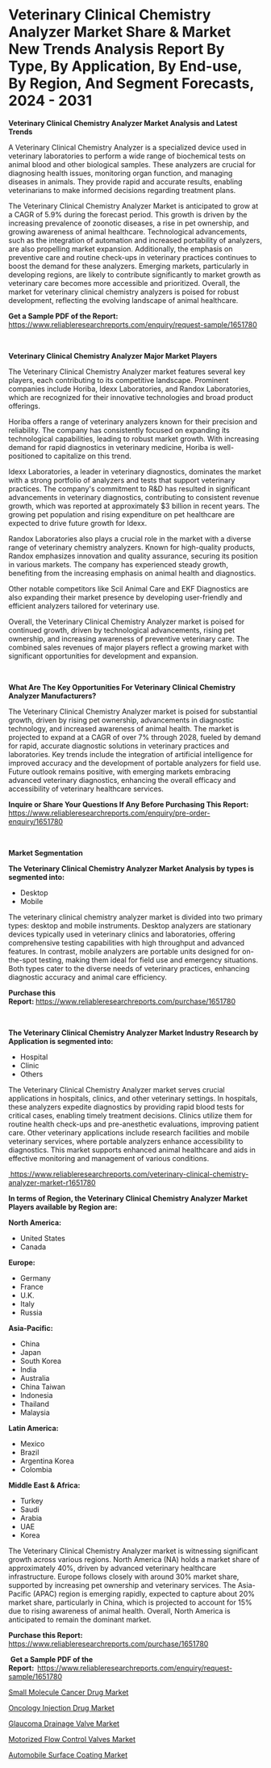 <p><h1>Veterinary Clinical Chemistry Analyzer Market Share & Market New Trends Analysis Report By Type, By Application, By End-use, By Region, And Segment Forecasts, 2024 - 2031</h1></p><p><strong>Veterinary Clinical Chemistry Analyzer Market Analysis and Latest Trends</strong></p>
<p><p>A Veterinary Clinical Chemistry Analyzer is a specialized device used in veterinary laboratories to perform a wide range of biochemical tests on animal blood and other biological samples. These analyzers are crucial for diagnosing health issues, monitoring organ function, and managing diseases in animals. They provide rapid and accurate results, enabling veterinarians to make informed decisions regarding treatment plans.</p><p>The Veterinary Clinical Chemistry Analyzer Market is anticipated to grow at a CAGR of 5.9% during the forecast period. This growth is driven by the increasing prevalence of zoonotic diseases, a rise in pet ownership, and growing awareness of animal healthcare. Technological advancements, such as the integration of automation and increased portability of analyzers, are also propelling market expansion. Additionally, the emphasis on preventive care and routine check-ups in veterinary practices continues to boost the demand for these analyzers. Emerging markets, particularly in developing regions, are likely to contribute significantly to market growth as veterinary care becomes more accessible and prioritized. Overall, the market for veterinary clinical chemistry analyzers is poised for robust development, reflecting the evolving landscape of animal healthcare.</p></p>
<p><strong>Get a Sample PDF of the Report:&nbsp;</strong> <a href="https://www.reliableresearchreports.com/enquiry/request-sample/1651780?utm_campaign=10&utm_medium=2&utm_source=Github&utm_content=ia&utm_term=12102024&utm_id=veterinary-clinical-chemistry-analyzer">https://www.reliableresearchreports.com/enquiry/request-sample/1651780</a></p>
<p>&nbsp;</p>
<p><strong>Veterinary Clinical Chemistry Analyzer Major Market Players</strong></p>
<p><p>The Veterinary Clinical Chemistry Analyzer market features several key players, each contributing to its competitive landscape. Prominent companies include Horiba, Idexx Laboratories, and Randox Laboratories, which are recognized for their innovative technologies and broad product offerings.</p><p>Horiba offers a range of veterinary analyzers known for their precision and reliability. The company has consistently focused on expanding its technological capabilities, leading to robust market growth. With increasing demand for rapid diagnostics in veterinary medicine, Horiba is well-positioned to capitalize on this trend.</p><p>Idexx Laboratories, a leader in veterinary diagnostics, dominates the market with a strong portfolio of analyzers and tests that support veterinary practices. The company's commitment to R&D has resulted in significant advancements in veterinary diagnostics, contributing to consistent revenue growth, which was reported at approximately $3 billion in recent years. The growing pet population and rising expenditure on pet healthcare are expected to drive future growth for Idexx.</p><p>Randox Laboratories also plays a crucial role in the market with a diverse range of veterinary chemistry analyzers. Known for high-quality products, Randox emphasizes innovation and quality assurance, securing its position in various markets. The company has experienced steady growth, benefiting from the increasing emphasis on animal health and diagnostics.</p><p>Other notable competitors like Scil Animal Care and EKF Diagnostics are also expanding their market presence by developing user-friendly and efficient analyzers tailored for veterinary use.</p><p>Overall, the Veterinary Clinical Chemistry Analyzer market is poised for continued growth, driven by technological advancements, rising pet ownership, and increasing awareness of preventive veterinary care. The combined sales revenues of major players reflect a growing market with significant opportunities for development and expansion.</p></p>
<p>&nbsp;</p>
<p><strong>What Are The Key Opportunities For Veterinary Clinical Chemistry Analyzer Manufacturers?</strong></p>
<p><p>The Veterinary Clinical Chemistry Analyzer market is poised for substantial growth, driven by rising pet ownership, advancements in diagnostic technology, and increased awareness of animal health. The market is projected to expand at a CAGR of over 7% through 2028, fueled by demand for rapid, accurate diagnostic solutions in veterinary practices and laboratories. Key trends include the integration of artificial intelligence for improved accuracy and the development of portable analyzers for field use. Future outlook remains positive, with emerging markets embracing advanced veterinary diagnostics, enhancing the overall efficacy and accessibility of veterinary healthcare services.</p></p>
<p><strong>Inquire or Share Your Questions If Any Before Purchasing This Report:</strong> <a href="https://www.reliableresearchreports.com/enquiry/pre-order-enquiry/1651780?utm_campaign=10&utm_medium=2&utm_source=Github&utm_content=ia&utm_term=12102024&utm_id=veterinary-clinical-chemistry-analyzer">https://www.reliableresearchreports.com/enquiry/pre-order-enquiry/1651780</a></p>
<p>&nbsp;</p>
<p><strong>Market Segmentation</strong></p>
<p><strong>The Veterinary Clinical Chemistry Analyzer Market Analysis by types is segmented into:</strong></p>
<p><ul><li>Desktop</li><li>Mobile</li></ul></p>
<p><p>The veterinary clinical chemistry analyzer market is divided into two primary types: desktop and mobile instruments. Desktop analyzers are stationary devices typically used in veterinary clinics and laboratories, offering comprehensive testing capabilities with high throughput and advanced features. In contrast, mobile analyzers are portable units designed for on-the-spot testing, making them ideal for field use and emergency situations. Both types cater to the diverse needs of veterinary practices, enhancing diagnostic accuracy and animal care efficiency.</p></p>
<p><strong>Purchase this Report:&nbsp;</strong><a href="https://www.reliableresearchreports.com/purchase/1651780?utm_campaign=10&utm_medium=2&utm_source=Github&utm_content=ia&utm_term=12102024&utm_id=veterinary-clinical-chemistry-analyzer">https://www.reliableresearchreports.com/purchase/1651780</a></p>
<p>&nbsp;</p>
<p><strong>The Veterinary Clinical Chemistry Analyzer Market Industry Research by Application is segmented into:</strong></p>
<p><ul><li>Hospital</li><li>Clinic</li><li>Others</li></ul></p>
<p><p>The Veterinary Clinical Chemistry Analyzer market serves crucial applications in hospitals, clinics, and other veterinary settings. In hospitals, these analyzers expedite diagnostics by providing rapid blood tests for critical cases, enabling timely treatment decisions. Clinics utilize them for routine health check-ups and pre-anesthetic evaluations, improving patient care. Other veterinary applications include research facilities and mobile veterinary services, where portable analyzers enhance accessibility to diagnostics. This market supports enhanced animal healthcare and aids in effective monitoring and management of various conditions.</p></p>
<p><a href="https://www.reliableresearchreports.com/veterinary-clinical-chemistry-analyzer-market-r1651780?utm_campaign=10&utm_medium=2&utm_source=Github&utm_content=ia&utm_term=12102024&utm_id=veterinary-clinical-chemistry-analyzer">&nbsp;https://www.reliableresearchreports.com/veterinary-clinical-chemistry-analyzer-market-r1651780</a></p>
<p><strong>In terms of Region, the Veterinary Clinical Chemistry Analyzer Market Players available by Region are:</strong></p>
<p>
    <p> <strong> North America: </strong>
        <ul>
            <li>United States</li>
            <li>Canada</li>
        </ul>
        </p> 
    <p> <strong> Europe: </strong>
        <ul>
            <li>Germany</li>
            <li>France</li>
            <li>U.K.</li>
            <li>Italy</li>
            <li>Russia</li>
        </ul>
        </p> 
    <p> <strong> Asia-Pacific: </strong>
        <ul>
            <li>China</li>
            <li>Japan</li>
            <li>South Korea</li>
            <li>India</li>
            <li>Australia</li>
            <li>China Taiwan</li>
            <li>Indonesia</li>
            <li>Thailand</li>
            <li>Malaysia</li>
        </ul>
        </p> 
    <p> <strong> Latin America: </strong>
        <ul>
            <li>Mexico</li>
            <li>Brazil</li>
            <li>Argentina Korea</li>
            <li>Colombia</li>
        </ul>
        </p> 
    <p> <strong> Middle East & Africa: </strong>
        <ul>
            <li>Turkey</li>
            <li>Saudi</li>
            <li>Arabia</li>
            <li>UAE</li>
            <li>Korea</li>
        </ul>
    </p>
    </p>
<p><p>The Veterinary Clinical Chemistry Analyzer market is witnessing significant growth across various regions. North America (NA) holds a market share of approximately 40%, driven by advanced veterinary healthcare infrastructure. Europe follows closely with around 30% market share, supported by increasing pet ownership and veterinary services. The Asia-Pacific (APAC) region is emerging rapidly, expected to capture about 20% market share, particularly in China, which is projected to account for 15% due to rising awareness of animal health. Overall, North America is anticipated to remain the dominant market.</p></p>
<p><strong>Purchase this Report: </strong><a href="https://www.reliableresearchreports.com/purchase/1651780?utm_campaign=10&utm_medium=2&utm_source=Github&utm_content=ia&utm_term=12102024&utm_id=veterinary-clinical-chemistry-analyzer">https://www.reliableresearchreports.com/purchase/1651780</a></p>
<p>&nbsp;<strong>Get a Sample PDF of the Report:&nbsp;&nbsp;</strong><a href="https://www.reliableresearchreports.com/enquiry/request-sample/1651780?utm_campaign=10&utm_medium=2&utm_source=Github&utm_content=ia&utm_term=12102024&utm_id=veterinary-clinical-chemistry-analyzer">https://www.reliableresearchreports.com/enquiry/request-sample/1651780</a></p>
<p><strong></strong></p>
<p><p><a href="https://www.linkedin.com/pulse/small-molecule-cancer-drug-market-size-segmentation-trends-weaaf?utm_campaign=10&utm_medium=2&utm_source=Github&utm_content=ia&utm_term=12102024&utm_id=veterinary-clinical-chemistry-analyzer">Small Molecule Cancer Drug Market</a></p><p><a href="https://www.linkedin.com/pulse/oncology-injection-drug-market-growth-segmentation-regional-m0epc?utm_campaign=10&utm_medium=2&utm_source=Github&utm_content=ia&utm_term=12102024&utm_id=veterinary-clinical-chemistry-analyzer">Oncology Injection Drug Market</a></p><p><a href="https://www.linkedin.com/pulse/glaucoma-drainage-valve-market-size-growth-trends-statistics-jovve?utm_campaign=10&utm_medium=2&utm_source=Github&utm_content=ia&utm_term=12102024&utm_id=veterinary-clinical-chemistry-analyzer">Glaucoma Drainage Valve Market</a></p><p><a href="https://github.com/haydee0czminge/Market-Research-Report-List-1/blob/main/motorized-flow-control-valves-market.md?utm_campaign=10&utm_medium=2&utm_source=Github&utm_content=ia&utm_term=12102024&utm_id=veterinary-clinical-chemistry-analyzer">Motorized Flow Control Valves Market</a></p><p><a href="https://github.com/lourdestd6bs/Market-Research-Report-List-1/blob/main/automobile-surface-coating-market.md?utm_campaign=10&utm_medium=2&utm_source=Github&utm_content=ia&utm_term=12102024&utm_id=veterinary-clinical-chemistry-analyzer">Automobile Surface Coating Market</a></p></p>